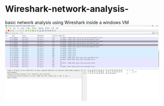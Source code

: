 # Wireshark-network-analysis-
basic network analysis using Wireshark inside a windows VM
![WiresharkScreenshot](Wiresharkscreenshot.png)
